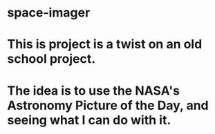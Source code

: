 # space-imager

# This is project is a twist on an old school project.

# The idea is to use the NASA's Astronomy Picture of the Day, and seeing what I can do with it.